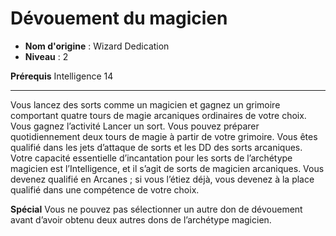 # Dévouement du magicien

 * **Nom d'origine** : Wizard Dedication
 * **Niveau** : 2


<p><strong>Prérequis</strong> Intelligence 14</p>
<hr>
<p>Vous lancez des sorts comme un magicien et gagnez un grimoire comportant quatre tours de magie arcaniques ordinaires de votre choix. Vous gagnez l’activité Lancer un sort. Vous pouvez préparer quotidiennement deux tours de magie à partir de votre grimoire. Vous êtes qualifié dans les jets d’attaque de sorts et les DD des sorts arcaniques. Votre capacité essentielle d’incantation pour les sorts de l’archétype magicien est l’Intelligence, et il s’agit de sorts de magicien arcaniques. Vous devenez qualifié en Arcanes ; si vous l’étiez déjà, vous devenez à la place qualifié dans une compétence de votre choix.</p>
<p><strong>Spécial</strong> Vous ne pouvez pas sélectionner un autre don de dévouement avant d’avoir obtenu deux autres dons de l’archétype magicien.</p>